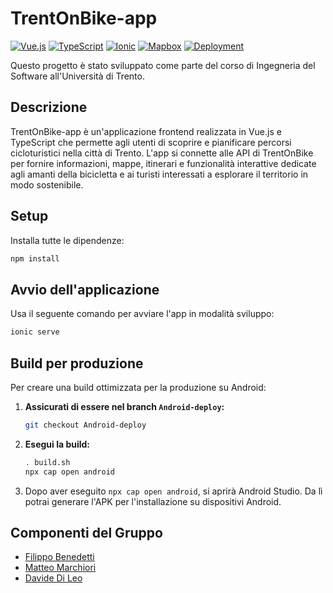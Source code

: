 # TrentOnBike-app

[![Vue.js](https://img.shields.io/badge/Vue.js-42b883?style=for-the-badge&logo=vue.js&logoColor=white)](https://vuejs.org/)
[![TypeScript](https://img.shields.io/badge/TypeScript-3178c6?style=for-the-badge&logo=typescript&logoColor=white)](https://www.typescriptlang.org/)
[![Ionic](https://img.shields.io/badge/Ionic-3880ff?style=for-the-badge&logo=ionic&logoColor=white)](https://ionicframework.com/)
[![Mapbox](https://img.shields.io/badge/Mapbox-121D3B?style=for-the-badge&logo=mapbox&logoColor=white)](https://www.mapbox.com/)
[![Deployment](https://github.com/Fb1234566/TrentOnBike-app/actions/workflows/deploy.yml/badge.svg)](https://github.com/Fb1234566/TrentOnBike-app/actions/workflows/deploy.yml)

Questo progetto è stato sviluppato come parte del corso di Ingegneria del Software all'Università di Trento.

## Descrizione

TrentOnBike-app è un'applicazione frontend realizzata in Vue.js e TypeScript che permette agli utenti di scoprire e pianificare percorsi cicloturistici nella città di Trento. L'app si connette alle API di TrentOnBike per fornire informazioni, mappe, itinerari e funzionalità interattive dedicate agli amanti della bicicletta e ai turisti interessati a esplorare il territorio in modo sostenibile.

## Setup

Installa tutte le dipendenze:
```bash
npm install
```

## Avvio dell'applicazione

Usa il seguente comando per avviare l'app in modalità sviluppo:
```bash
ionic serve
```

## Build per produzione

Per creare una build ottimizzata per la produzione su Android:

1. **Assicurati di essere nel branch `Android-deploy`:**
   ```bash
   git checkout Android-deploy
   ```

2. **Esegui la build:**
   ```bash
   . build.sh
   npx cap open android
   ```

3. Dopo aver eseguito `npx cap open android`, si aprirà Android Studio. Da lì potrai generare l'APK per l'installazione su dispositivi Android.

## Componenti del Gruppo

- [Filippo Benedetti](https://github.com/Fb1234566)
- [Matteo Marchiori](https://github.com/Mattew1717)
- [Davide Di Leo](https://github.com/davide-dileo)